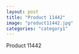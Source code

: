```yaml
---
layout: post
title: "Product 11442"
image: "product11442.jpg"
categories: "category1"
---
```

Product 11442

